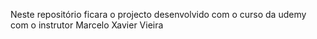 Neste repositório ficara o projecto desenvolvido com o curso da udemy com o instrutor Marcelo Xavier Vieira
